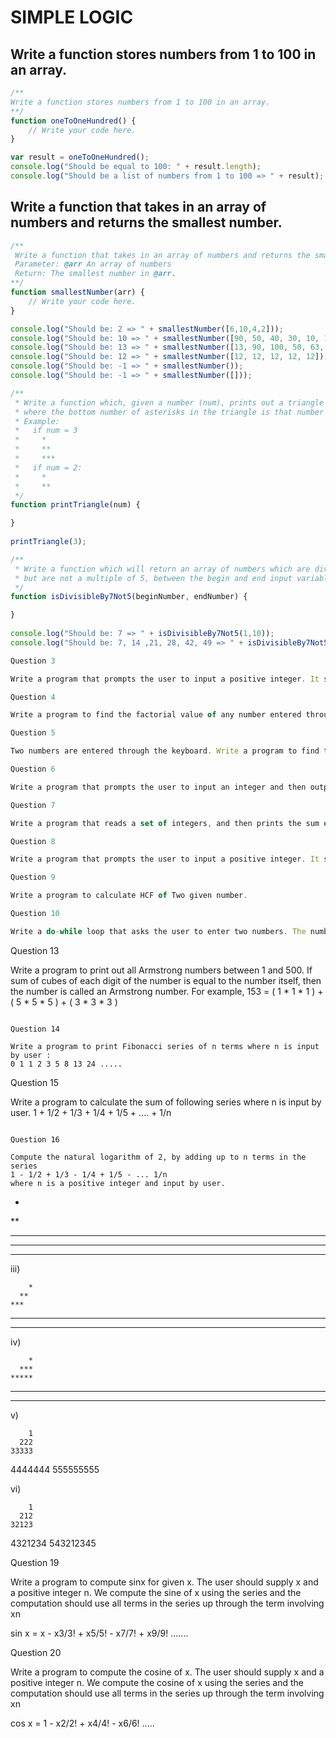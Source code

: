 # SIMPLE LOGIC

## Write a function stores numbers from 1 to 100 in an array.
```javascript
/**
Write a function stores numbers from 1 to 100 in an array.
**/
function oneToOneHundred() {
    // Write your code here.
}

var result = oneToOneHundred();
console.log("Should be equal to 100: " + result.length);
console.log("Should be a list of numbers from 1 to 100 => " + result);
```

## Write a function that takes in an array of numbers and returns the smallest number.
```javascript
/**
 Write a function that takes in an array of numbers and returns the smallest number.
 Parameter: @arr An array of numbers
 Return: The smallest number in @arr.
**/
function smallestNumber(arr) {
    // Write your code here.
}

console.log("Should be: 2 => " + smallestNumber([6,10,4,2]));
console.log("Should be: 10 => " + smallestNumber([90, 50, 40, 30, 10, 100]));
console.log("Should be: 13 => " + smallestNumber([13, 90, 100, 50, 63, 23, 14]));
console.log("Should be: 12 => " + smallestNumber([12, 12, 12, 12, 12]));
console.log("Should be: -1 => " + smallestNumber());
console.log("Should be: -1 => " + smallestNumber([]));
```

```javascript
/**
 * Write a function which, given a number (num), prints out a triangle made out of asterisks
 * where the bottom number of asterisks in the triangle is that number (num).
 * Example:
 *   if num = 3
 *     *
 *     **
 *     ***
 *   if num = 2:
 *     *
 *     **
 */
function printTriangle(num) {

}
 
printTriangle(3);
 ``` 

```javascript
/**
 * Write a function which will return an array of numbers which are divisible by 7 
 * but are not a multiple of 5, between the begin and end input variables (inclusive).
 */
function isDivisibleBy7Not5(beginNumber, endNumber) {

}
 
console.log("Should be: 7 => " + isDivisibleBy7Not5(1,10));
console.log("Should be: 7, 14 ,21, 28, 42, 49 => " + isDivisibleBy7Not5(1,50));
``` 

```javascript
Question 3

Write a program that prompts the user to input a positive integer. It should then print the multiplication table of that number. 
``` 
 
```javascript
Question 4

Write a program to find the factorial value of any number entered through the keyboard. 
``` 

```javascript
Question 5

Two numbers are entered through the keyboard. Write a program to find the value of one number raised to the power of another. (Do not use Java built-in method)
``` 

```javascript
Question 6

Write a program that prompts the user to input an integer and then outputs the number with the digits reversed. For example, if the input is 12345, the output should be 54321.
``` 

```javascript
Question 7

Write a program that reads a set of integers, and then prints the sum of the even and odd integers.
``` 

```javascript
Question 8

Write a program that prompts the user to input a positive integer. It should then output a message indicating whether the number is a prime number. 
``` 

```javascript
Question 9

Write a program to calculate HCF of Two given number.
``` 

```javascript
Question 10

Write a do-while loop that asks the user to enter two numbers. The numbers should be added and the sum displayed. The loop should ask the user whether he or she wishes to perform the operation again. If so, the loop should repeat; otherwise it should terminate. 
``` 


Question 13

Write a program to print out all Armstrong numbers between 1 and 500. If sum of cubes of each digit of the number is equal to the number itself, then the number is called an Armstrong number.
For example, 153 = ( 1 * 1 * 1 ) + ( 5 * 5 * 5 ) + ( 3 * 3 * 3 )

``` 

Question 14

Write a program to print Fibonacci series of n terms where n is input by user :
0 1 1 2 3 5 8 13 24 ..... 

``` 

Question 15

Write a program to calculate the sum of following series where n is input by user. 
1 + 1/2 + 1/3 + 1/4 + 1/5 + .... + 1/n 

``` 

Question 16

Compute the natural logarithm of 2, by adding up to n terms in the series
1 - 1/2 + 1/3 - 1/4 + 1/5 - ... 1/n
where n is a positive integer and input by user.

``` 


*
**
***
****
*****

iii)

        *
      **
    ***
  ****
*****

 

iv)

        *
      ***
    *****
  *******
*********

v)

        1
      222
    33333
  4444444
555555555

vi)

        1
      212
    32123
  4321234
543212345

 

Question 19

Write a program to compute sinx for given x. The user should supply x and a positive integer n. We compute the sine of x using the series and the computation should use all terms in the series up through the term involving xn

sin x = x - x3/3! + x5/5! - x7/7! + x9/9! .......

Question 20

Write a program to compute the cosine of x. The user should supply x and a positive integer n. We compute the cosine of x using the series and the computation should use all terms in the series up through the term involving xn

cos x = 1 - x2/2! + x4/4! - x6/6! .....